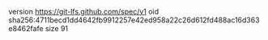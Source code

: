 version https://git-lfs.github.com/spec/v1
oid sha256:4711becd1dd4642fb9912257e42ed958a22c26d612fd488ac16d363e8462fafe
size 91
